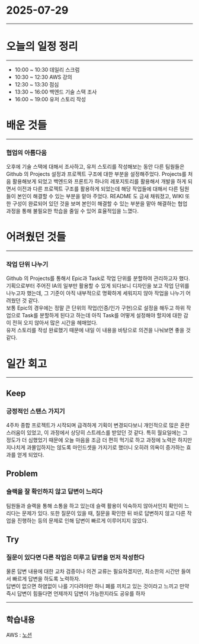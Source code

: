 # 2025-07-29

---

# 오늘의 일정 정리

--- 

- 10:00 ~ 10:30 데일리 스크럼
- 10:30 ~ 12:30 AWS 강의
- 12:30 ~ 13:30 점심
- 13:30 ~ 16:00 백엔드 기술 스택 조사
- 16:00 ~ 19:00 유저 스토리 작성

# 배운 것들

---

### 협업의 아름다움

오후에 기술 스택에 대해서 조사하고, 유저 스토리를 작성해보는 동안 다른 팀웓들은 Github 의 Projects 설정과 프로젝트 구조에 대한 부분을 설정해주었다. 
Projects를 처음 활용해보게 되었고 백엔드와 프론트가 하나의 레포지토리를 활용해서 개발을 하게 되면서 이전과 다른 프로젝트 구조를 활용하게 되었는데 해당 작업들에 대해서 다른 팀원들이 본인이 해결할 수 있는 부분을 맡아 주었다. README 도 금새 채워졌고, WIKI 또한 구성이 완료되어 있던 것을 보며 본인이 해결할 수 있는 부분을 맡아 해결하는 협업 과정을 통해 불필요한 학습을 줄일 수 있어 효율적임을 느꼈다.


# 어려웠던 것들

--- 

### 작업 단위 나누기

Github 의 Projects를 통해서 Epic과 Task로 작업 단위를 분할하여 관리하고자 했다. 기획으로부터 주어진 IA의 일부만 활용할 수 있게 되다보니 디자인을 보고 작업 단위를 나누고자 했는데, 그 기준이 아직 내부적으로 명확하게 세워지지 않아 작업을 나누기 어려웠던 것 같다.  
보통 Epic의 경우에는 정말 큰 단위의 작업(인증/인가 구현)으로 설정을 해두고 하위 작업으로 Task를 분할하게 된다고 하는데 아직 Task를 어떻게 설정해야 할지에 대한 감이 전혀 오지 않아서 많은 시간을 헤매었다.  
유저 스토리를 작성 완료했기 때문에 내일 이 내용을 바탕으로 의견을 나눠보면 좋을 것 같다.

# 일간 회고

--- 

## Keep

### 긍정적인 스탠스 가지기
4주차 종합 프로젝트가 시작되며 급격하게 기획이 변경되다보니 개인적으로 많은 혼란스러움이 있었고, 이 과정에서 상당히 스트레스를 받았던 것 같다. 
특히 월요일에는 그 정도가 더 심했었기 때문에 오늘 마음을 조금 더 편히 먹기로 하고 과정에 노력은 하지만 지나치게 과몰입하지는 않도록 마인드셋을 가지기로 했더니 오히려 의욕이 증가하는 효과를 얻게 되었다.

## Problem

### 슬랙을 잘 확인하지 않고 답변이 느리다
팀원들과 슬랙을 통해 소통을 하고 있는데 슬랙 활용이 익숙하지 않아서인지 확인이 느리다는 문제가 있다. 또한 질문이 있을 때, 질문을 확인한 뒤 바로 답변하지 않고 다른 작업을 진행하는 등의 문제로 인해 답변이 빠르게 이루어지지 않았다. 

## Try

### 질문이 있다면 다른 작업은 미루고 답변을 먼저 작성한다
물론 답변 내용에 대한 교차 검증이나 의견 교류는 필요하겠지만, 최소한의 시간만 들여서 빠르게 답변을 하도록 노력하자.  
답변이 없으면 하염없이 나를 기다려야만 하니 폐를 끼치고 있는 것이라고 느끼고 만약 즉시 답변이 힘들다면 언제까지 답변이 가능한지라도 공유를 하자

---
## 학습내용

AWS : [노션](https://tidal-tub-cac.notion.site/2025-07-29-23fe569146a680de8aace9eaf0f8f91f?pvs=73)